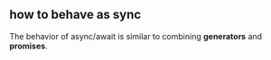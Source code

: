 


## how to behave as sync

The behavior of async/await is similar to combining **generators** and **promises**.



